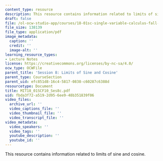 ```yaml
---
content_type: resource
description: This resource contains information related to limits of sine and cosine.
draft: false
file: /ol-ocw-studio-app/courses/18-01sc-single-variable-calculus-fall-2010/fbda3f72a5192d956ee948b351839f06_MIT18_01SCF10_Ses8c.pdf
file_size: 138139
file_type: application/pdf
image_metadata:
  caption: ''
  credit: ''
  image-alt: ''
learning_resource_types:
- Lecture Notes
license: https://creativecommons.org/licenses/by-nc-sa/4.0/
ocw_type: OCWFile
parent_title: 'Session 8: Limits of Sine and Cosine'
parent_type: CourseSection
parent_uid: efc851d8-16c4-5817-0838-c60287c6388d
resourcetype: Document
title: MIT18_01SCF10_Ses8c.pdf
uid: fbda3f72-a519-2d95-6ee9-48b351839f06
video_files:
  archive_url: ''
  video_captions_file: ''
  video_thumbnail_file: ''
  video_transcript_file: ''
video_metadata:
  video_speakers: ''
  video_tags: ''
  youtube_description: ''
  youtube_id: ''
---
```

This resource contains information related to limits of sine and cosine.